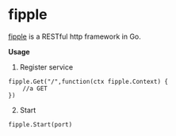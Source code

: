 # fipple

[fipple](https://fipress.org/project/fipple) is a RESTful http framework in Go.

**Usage**

1. Register service
```
fipple.Get("/",function(ctx fipple.Context) {
    //a GET 
})

```


2. Start
```
fipple.Start(port)
```